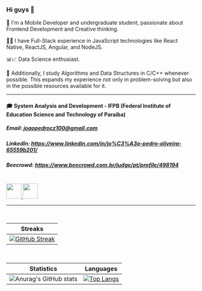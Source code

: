 ### Hi guys 👋

👋 I'm a Mobile Developer and undergraduate student, passionate about Frontend Development and Creative thinking.

🧑‍💻 I have Full-Stack experience in JavaScript technologies like React Native, ReactJS, Angular, and NodeJS.

📊📈 Data Science enthusiast.

🧮 Additionally, I study Algorithms and Data Structures in C/C++ whenever possible. This expands my experience not only in problem-solving but also in the possible resources available for it.

---
#### 🎓 System Analysis and Development - IFPB (Federal Institute of Education Science and Technology of Paraíba)

##### Email: **joaopedrocz100@gmail.com**
##### LinkedIn: **https://www.linkedin.com/in/jo%C3%A3o-pedro-oliveira-65559b201/**
##### Beecrowd: **https://www.beecrowd.com.br/judge/pt/profile/498194**

<br />

<a href = "mailto:joaopedrocz100@gmail.com">
  <img height="40" src="https://img.shields.io/badge/-Gmail-%23333?style=for-the-badge&logo=gmail&logoColor=red" target="_blank">
</a>
<a href="https://www.linkedin.com/in/jo%C3%A3o-pedro-oliveira-65559b201/" target="_blank">
  <img height="40" src="https://img.shields.io/badge/-LinkedIn-%230077B5?style=for-the-badge&logo=linkedin&logoColor=white" target="_blank">
</a>

<hr/>
<br/>

<div align="center">
  
  | Streaks |
  |--|
  |[![GitHub Streak](https://github-readme-streak-stats.herokuapp.com/?user=JoaoPedroli&theme=radical)](https://github.com/Joao010/github-readme-streak-stats)|
  
  <br/>
  
  | Statistics|Languages |
  |--|--|
  |![Anurag's GitHub stats](https://github-readme-stats.vercel.app/api?username=JoaoPedroli&show_icons=true&theme=radical)|[![Top Langs](https://github-readme-stats.vercel.app/api/top-langs/?username=JoaoPedroli&layout=compact&theme=radical)](https://github.com/Joao010/github-readme-stats)|
  
</div>
